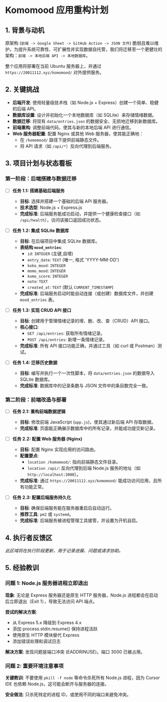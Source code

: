 
# Komomood 应用重构计划

## 1. 背景与动机

原架构 (`前端 -> Google Sheet -> GitHub Action -> JSON 文件`) 脆弱且难以维护。为提升系统可靠性、可扩展性并实现数据自托管，我们将迁移至一个更健壮的架构：`前端 -> 本地后端 API -> 本地数据库`。

整个应用将部署在当前 Ubuntu 服务器上，并通过 `https://20011112.xyz/komomood/` 对外提供服务。

## 2. 关键挑战

- **后端开发**: 使用轻量级技术栈（如 Node.js + Express）创建一个简单、稳健的后端 API。
- **数据库设置**: 设计并初始化一个本地数据库（如 SQLite）来存储情绪数据。
- **数据迁移**: 将现有 `data/entries.json` 的数据安全、无损地迁移到新数据库。
- **前端重构**: 调整前端代码，使其与新的本地后端 API 进行通信。
- **Web 服务器配置**: 配置 Nginx 或其他 Web 服务器，使其能正确地：
  - 在 `/komomood/` 路径下提供前端静态文件。
  - 将 API 请求（如 `/api/*`）反向代理到后端服务。

## 3. 项目计划与状态看板

### 第一阶段：后端搭建与数据迁移

- [ ] **任务 1.1: 搭建基础后端服务**
  - **目标**: 选择并搭建一个基础的后端 API 服务器。
  - **技术选型**: Node.js + Express.js
  - **完成标准**: 后端服务能成功启动，并提供一个健康检查接口（如 `/api/health`），访问该接口返回成功状态。

- [ ] **任务 1.2: 集成 SQLite 数据库**
  - **目标**: 在后端项目中集成 SQLite 数据库。
  - **表结构 `mood_entries`**:
    - `id`: `INTEGER` (主键,自增)
    - `entry_date`: `TEXT` (唯一, 格式 'YYYY-MM-DD')
    - `koko_mood`: `INTEGER`
    - `momo_mood`: `INTEGER`
    - `komo_score`: `INTEGER`
    - `note`: `TEXT`
    - `created_at`: `TEXT` (默认 `CURRENT_TIMESTAMP`)
  - **完成标准**: 后端服务启动时能自动连接（或创建）数据库文件，并创建 `mood_entries` 表。

- [ ] **任务 1.3: 实现 CRUD API 接口**
  - **目标**: 创建用于管理情绪记录的增、删、改、查（CRUD）API 接口。
  - **核心接口**:
    - `GET /api/entries`: 获取所有情绪记录。
    - `POST /api/entries`: 新增一条情绪记录。
  - **完成标准**: 所有 API 接口功能正确，并通过工具（如 curl 或 Postman）测试。

- [ ] **任务 1.4: 迁移历史数据**
  - **目标**: 编写并执行一个一次性脚本，将 `data/entries.json` 的数据导入 SQLite 数据库。
  - **完成标准**: 数据库中的记录条数与 JSON 文件中的条目数完全一致。

### 第二阶段：前端改造与部署

- [ ] **任务 2.1: 重构前端数据逻辑**
  - **目标**: 修改前端 JavaScript (`app.js`)，使其通过新后端 API 存取数据。
  - **完成标准**: 页面能正确展示数据库中的所有记录，并能成功提交新记录。

- [ ] **任务 2.2: 配置 Web 服务器 (Nginx)**
  - **目标**: 配置 Nginx 实现应用的访问路由。
  - **配置要点**:
    - `location /komomood/`: 指向前端静态文件目录。
    - `location /api/`: 反向代理到后端 Node.js 服务的地址（如 `http://localhost:3000`）。
  - **完成标准**: 通过 `https://20011112.xyz/komomood/` 能成功访问应用，且所有功能正常。

- [ ] **任务 2.3: 配置后端服务持久化**
  - **目标**: 确保后端服务能在服务器重启后自动运行。
  - **推荐工具**: `pm2` 或 `systemd`。
  - **完成标准**: 后端服务被进程管理工具接管，并设置为开机自启。

## 4. 执行者反馈区

*此区域将在执行阶段更新，用于记录进展、问题或请求协助。*

## 5. 经验教训

### 问题 1: Node.js 服务器进程立即退出
**现象**: 无论是 Express 服务器还是原生 HTTP 服务器，Node.js 进程都会在启动后立即退出（Exit 1），导致无法访问 API 端点。

**尝试的解决方案**:
- 从 Express 5.x 降级到 Express 4.x
- 添加 process.stdin.resume() 保持进程活跃
- 使用原生 HTTP 模块替代 Express
- 添加错误处理和调试日志

**解决方案**: 发现问题是端口冲突 (EADDRINUSE)，端口 3000 已被占用。

### 问题 2: 重要环境注意事项
**关键教训**: 不要使用 `pkill -f node` 等命令杀死所有 Node.js 进程，因为 Cursor IDE 也依赖 Node.js，这可能会断开与服务器的连接。

**安全做法**: 只杀死特定的进程 ID，或使用不同的端口来避免冲突。
